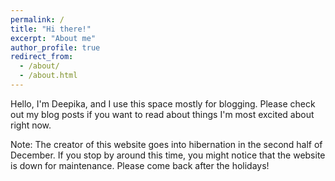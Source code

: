 ```yaml
---	
permalink: /	
title: "Hi there!"	
excerpt: "About me"	
author_profile: true	
redirect_from: 	
  - /about/	
  - /about.html	
---	
```



Hello, I'm Deepika, and I use this space mostly for blogging. Please check out my blog posts if you want to read about things I'm most excited about right now.

Note: The creator of this website goes into hibernation in the second half of December. If you stop by around this time, you might notice that the website is down for maintenance. Please come back after the holidays!

